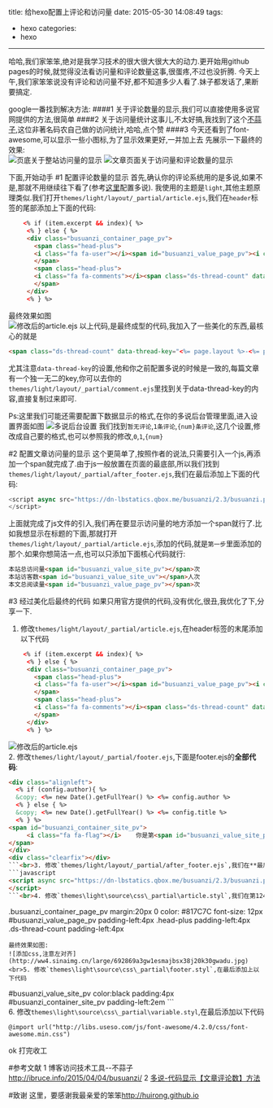 title: 给hexo配置上评论和访问量
date: 2015-05-30 14:08:49
tags:
- hexo
categories:
- hexo
---
哈哈,我们家笨笨,绝对是我学习技术的很大很大很大大的动力.更开始用github pages的时候,就觉得没法看访问量和评论数量这事,很蛋疼,不过也没折腾.
今天上午,我们家笨笨说没有评论和访问量不好,都不知道多少人看了.妹子都发话了,果断要搞定.
<!-- more -->
google一番找到解决方法:
####1 关于评论数量的显示,我们可以直接使用多说官网提供的方法,很简单
####2 关于访问量统计这事儿,不太好搞,我找到了这个[不蒜子](http://ibruce.info/2015/04/04/busuanzi/),这位非著名码农自己做的访问统计,哈哈,点个赞
####3 今天还看到了font-awesome,可以显示一些小图标,为了显示效果更好,一并加上去
先展示一下最终的效果:<br>
![页底关于整站访问量的显示](http://ww1.sinaimg.cn/large/692869a3gw1esm9snxfcuj20su0ad74x.jpg)
![文章页面关于访问量和评论数量的显示](http://ww4.sinaimg.cn/large/692869a3gw1esm9tcczdij20r00doq4t.jpg)

下面,开始动手
#1 配置评论数量的显示
首先,确认你的评论系统用的是多说,如果不是,那就不用继续往下看了(参考[这里](http://localhost:4000/2014/11/28/custom-hexo/)配置多说).
我使用的主题是`light`,其他主题原理类似.我们打开`themes/light/layout/_partial/article.ejs`,我们在`header`标签的尾部添加上下面的代码:
```html
    <% if (item.excerpt && index){ %>
     <% } else { %>
     <div class="busuanzi_container_page_pv">
       <span class="head-plus">
       <i class="fa fa-user"></i><span id="busuanzi_value_page_pv"><i class="fa fa-spinner fa-spin"></i></span>次访问
       </span>
       <span class="head-plus">
       <i class="fa fa-comments"></i><span class="ds-thread-count" data-thread-key="<%= page.layout %>-<%= page.slug %>"><i class="fa fa-spinner fa-spin"></i></span>条评论
       </span>
     </div>
     <% } %>
```
最终效果如图<br>
![修改后的article.ejs](http://ww2.sinaimg.cn/large/692869a3gw1esmas5d58oj20x50jc46f.jpg)
以上代码,是最终成型的代码,我加入了一些美化的东西,最核心的就是
```html
<span class="ds-thread-count" data-thread-key="<%= page.layout %>-<%= page.slug %>"></span>
```
尤其注意`data-thread-key`的设置,他和你之前配置多说的时候是一致的,每篇文章有一个独一无二的key,你可以去你的`themes/light/layout/_partial/comment.ejs`里找到关于data-thread-key的内容,直接复制过来即可.

Ps:这里我们可能还需要配置下数据显示的格式,在你的多说后台管理里面,进入设置界面如图
![多说后台设置](http://ww3.sinaimg.cn/large/692869a3gw1esmayan2utj20w50mx0ya.jpg)
我们找到`暂无评论`,`1条评论`,`{num}条评论`,这几个设置,修改成自己要的格式,也可以参照我的修改,`0`,`1`,`{num}`

#2 配置文章访问量的显示
这个更简单了,按照作者的说法,只需要引入一个js,再添加一个span就完成了.由于js一般放置在页面的最底部,所以我们找到`themes/light/layout/_partial/after_footer.ejs`,我们在最后添加上下面的代码:
```javascript
<script async src="https://dn-lbstatics.qbox.me/busuanzi/2.3/busuanzi.pure.mini.js">
</script>
```
上面就完成了js文件的引入,我们再在要显示访问量的地方添加一个span就行了.比如我想显示在标题的下面,那就打开`themes/light/layout/_partial/article.ejs`,添加的代码,就是`第一步`里面添加的那个.如果你想简洁一点,也可以只添加下面核心代码就行:
```html
本站总访问量<span id="busuanzi_value_site_pv"></span>次
本站访客数<span id="busuanzi_value_site_uv"></span>人次
本文总阅读量<span id="busuanzi_value_page_pv"></span>次
```
#3  经过美化后最终的代码
如果只用官方提供的代码,没有优化,很丑,我优化了下,分享一下.

1. 修改`themes/light/layout/_partial/article.ejs`,在header标签的末尾添加以下代码
```html
    <% if (item.excerpt && index){ %>
     <% } else { %>
     <div class="busuanzi_container_page_pv">
       <span class="head-plus">
       <i class="fa fa-user"></i><span id="busuanzi_value_page_pv"><i class="fa fa-spinner fa-spin"></i></span>次访问
       </span>
       <span class="head-plus">
       <i class="fa fa-comments"></i><span class="ds-thread-count" data-thread-key="<%= page.layout %>-<%= page.slug %>"><i class="fa fa-spinner fa-spin"></i></span>条评论
       </span>
     </div>
     <% } %>
```
![修改后的article.ejs](http://ww2.sinaimg.cn/large/692869a3gw1esmas5d58oj20x50jc46f.jpg)<br>2. 修改`themes/light/layout/_partial/footer.ejs`,下面是footer.ejs的**全部代码**:
```html
<div class="alignleft">
  <% if (config.author){ %>
  &copy; <%= new Date().getFullYear() %> <%= config.author %>
  <% } else { %>
  &copy; <%= new Date().getFullYear() %> <%= config.title %>
  <% } %>
<span id="busuanzi_container_site_pv">
     <i class="fa fa-flag"></i>    你是第<span id="busuanzi_value_site_pv"><i class="fa fa-spinner fa-spin"></i></span>个到访的小伙伴
</span>
</div>
<div class="clearfix"></div>
```<br>3. 修改`themes/light/layout/_partial/after_footer.ejs`,我们在**最后**添加上下面的代码:
```javascript
<script async src="https://dn-lbstatics.qbox.me/busuanzi/2.3/busuanzi.pure.mini.js">
</script>
```<br>4. 修改`themes\light\source\css\_partial\article.styl`,我们在第124行,在`.entry`之前添加上以下代码,尤其注意与左右的间距,因为它是一个树形结构,它与左侧的距离,影响着它的层级.我们这里应该和entry平级,下面代码应该与`.entry`对齐
```
  .busuanzi_container_page_pv
      margin:20px 0
      color: #817C7C
      font-size: 12px
  #busuanzi_value_page_pv
      padding-left:4px
  .head-plus
      padding-left:4px
  .ds-thread-count
      padding-left:4px

```
最终效果如图:
![添加css,注意左对齐](http://ww4.sinaimg.cn/large/692869a3gw1esmajbsx38j20k30gwadu.jpg)<br>5. 修改`themes\light\source\css\_partial\footer.styl`,在最后添加上以下代码
```
#busuanzi_value_site_pv
  color:black
  padding:4px
#busuanzi_container_site_pv
  padding-left:2em
```<br>6. 修改`themes\light\source\css\_partial\variable.styl`,在最后添加以下代码
```
@import url("http://libs.useso.com/js/font-awesome/4.2.0/css/font-awesome.min.css")
```

ok  打完收工

#参考文献
1 博客访问技术工具--不蒜子 <http://ibruce.info/2015/04/04/busuanzi/>
2 [多说-代码显示【文章评论数】方法](http://dev.duoshuo.com/docs/5016427f77cf5fa30500000e)

#致谢
这里，要感谢我最亲爱的笨笨<http://huirong.github.io>
